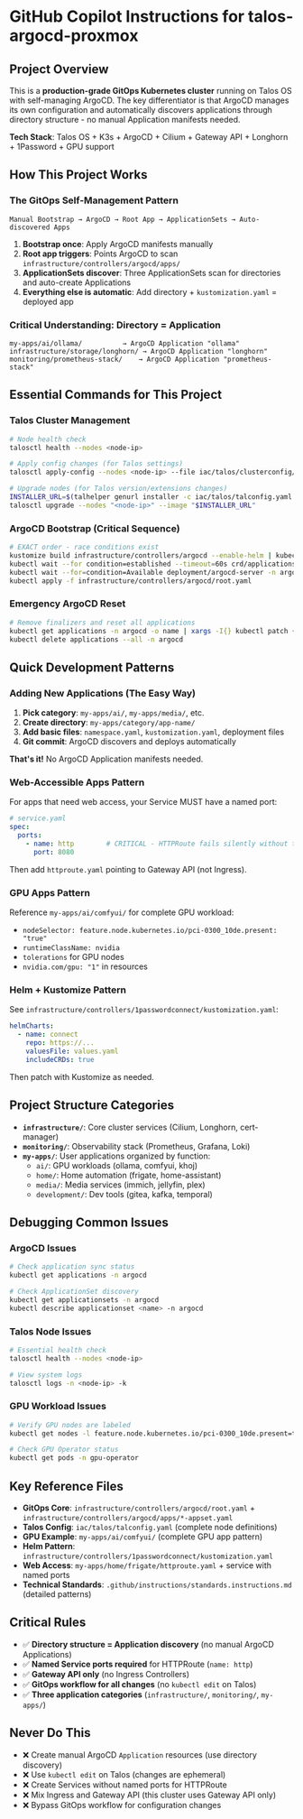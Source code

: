 # GitHub Copilot Instructions for talos-argocd-proxmox

## Project Overview

This is a **production-grade GitOps Kubernetes cluster** running on Talos OS with self-managing ArgoCD. The key differentiator is that ArgoCD manages its own configuration and automatically discovers applications through directory structure - no manual Application manifests needed.

**Tech Stack**: Talos OS + K3s + ArgoCD + Cilium + Gateway API + Longhorn + 1Password + GPU support

## How This Project Works

### The GitOps Self-Management Pattern
```
Manual Bootstrap → ArgoCD → Root App → ApplicationSets → Auto-discovered Apps
```

1. **Bootstrap once**: Apply ArgoCD manifests manually
2. **Root app triggers**: Points ArgoCD to scan `infrastructure/controllers/argocd/apps/`
3. **ApplicationSets discover**: Three ApplicationSets scan for directories and auto-create Applications
4. **Everything else is automatic**: Add directory + `kustomization.yaml` = deployed app

### Critical Understanding: Directory = Application
```
my-apps/ai/ollama/          → ArgoCD Application "ollama"
infrastructure/storage/longhorn/ → ArgoCD Application "longhorn"  
monitoring/prometheus-stack/    → ArgoCD Application "prometheus-stack"
```

## Essential Commands for This Project

### Talos Cluster Management
```bash
# Node health check
talosctl health --nodes <node-ip>

# Apply config changes (for Talos settings)
talosctl apply-config --nodes <node-ip> --file iac/talos/clusterconfig/<node>.yaml

# Upgrade nodes (for Talos version/extensions changes)
INSTALLER_URL=$(talhelper genurl installer -c iac/talos/talconfig.yaml -n "<node-name>")
talosctl upgrade --nodes "<node-ip>" --image "$INSTALLER_URL"
```

### ArgoCD Bootstrap (Critical Sequence)
```bash
# EXACT order - race conditions exist
kustomize build infrastructure/controllers/argocd --enable-helm | kubectl apply -f -
kubectl wait --for condition=established --timeout=60s crd/applications.argoproj.io
kubectl wait --for=condition=Available deployment/argocd-server -n argocd --timeout=300s
kubectl apply -f infrastructure/controllers/argocd/root.yaml
```

### Emergency ArgoCD Reset
```bash
# Remove finalizers and reset all applications
kubectl get applications -n argocd -o name | xargs -I{} kubectl patch {} -n argocd --type json -p '[{"op": "remove","path": "/metadata/finalizers"}]'
kubectl delete applications --all -n argocd
```

## Quick Development Patterns

### Adding New Applications (The Easy Way)
1. **Pick category**: `my-apps/ai/`, `my-apps/media/`, etc.
2. **Create directory**: `my-apps/category/app-name/`
3. **Add basic files**: `namespace.yaml`, `kustomization.yaml`, deployment files
4. **Git commit**: ArgoCD discovers and deploys automatically

**That's it!** No ArgoCD Application manifests needed.

### Web-Accessible Apps Pattern
For apps that need web access, your Service MUST have a named port:
```yaml
# service.yaml
spec:
  ports:
    - name: http        # CRITICAL - HTTPRoute fails silently without this
      port: 8080
```

Then add `httproute.yaml` pointing to Gateway API (not Ingress).

### GPU Apps Pattern
Reference `my-apps/ai/comfyui/` for complete GPU workload:
- `nodeSelector: feature.node.kubernetes.io/pci-0300_10de.present: "true"`
- `runtimeClassName: nvidia`
- `tolerations` for GPU nodes
- `nvidia.com/gpu: "1"` in resources

### Helm + Kustomize Pattern
See `infrastructure/controllers/1passwordconnect/kustomization.yaml`:
```yaml
helmCharts:
  - name: connect
    repo: https://...
    valuesFile: values.yaml
    includeCRDs: true
```
Then patch with Kustomize as needed.

## Project Structure Categories

- **`infrastructure/`**: Core cluster services (Cilium, Longhorn, cert-manager)
- **`monitoring/`**: Observability stack (Prometheus, Grafana, Loki)  
- **`my-apps/`**: User applications organized by function:
  - `ai/`: GPU workloads (ollama, comfyui, khoj)
  - `home/`: Home automation (frigate, home-assistant)
  - `media/`: Media services (immich, jellyfin, plex)
  - `development/`: Dev tools (gitea, kafka, temporal)

## Debugging Common Issues

### ArgoCD Issues
```bash
# Check application sync status
kubectl get applications -n argocd

# Check ApplicationSet discovery
kubectl get applicationsets -n argocd
kubectl describe applicationset <name> -n argocd
```

### Talos Node Issues  
```bash
# Essential health check
talosctl health --nodes <node-ip>

# View system logs
talosctl logs -n <node-ip> -k
```

### GPU Workload Issues
```bash
# Verify GPU nodes are labeled
kubectl get nodes -l feature.node.kubernetes.io/pci-0300_10de.present=true

# Check GPU Operator status
kubectl get pods -n gpu-operator
```

## Key Reference Files

- **GitOps Core**: `infrastructure/controllers/argocd/root.yaml` + `infrastructure/controllers/argocd/apps/*-appset.yaml`
- **Talos Config**: `iac/talos/talconfig.yaml` (complete node definitions)  
- **GPU Example**: `my-apps/ai/comfyui/` (complete GPU app pattern)
- **Helm Pattern**: `infrastructure/controllers/1passwordconnect/kustomization.yaml`
- **Web Access**: `my-apps/home/frigate/httproute.yaml` + service with named ports
- **Technical Standards**: `.github/instructions/standards.instructions.md` (detailed patterns)

## Critical Rules

- ✅ **Directory structure = Application discovery** (no manual ArgoCD Applications)
- ✅ **Named Service ports required** for HTTPRoute (`name: http`)
- ✅ **Gateway API only** (no Ingress Controllers)
- ✅ **GitOps workflow for all changes** (no `kubectl edit` on Talos)
- ✅ **Three application categories** (`infrastructure/`, `monitoring/`, `my-apps/`)

## Never Do This

- ❌ Create manual ArgoCD `Application` resources (use directory discovery)
- ❌ Use `kubectl edit` on Talos (changes are ephemeral)
- ❌ Create Services without named ports for HTTPRoute
- ❌ Mix Ingress and Gateway API (this cluster uses Gateway API only)
- ❌ Bypass GitOps workflow for configuration changes